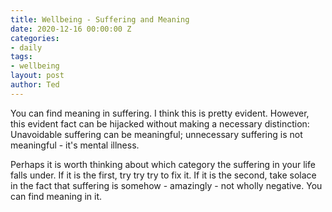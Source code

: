 ```yaml
---
title: Wellbeing - Suffering and Meaning
date: 2020-12-16 00:00:00 Z
categories:
- daily
tags:
- wellbeing
layout: post
author: Ted
---
```


You can find meaning in suffering. I think this is pretty evident. However, this evident fact can be hijacked without making a necessary distinction: Unavoidable suffering can be meaningful; unnecessary suffering is not meaningful - it's mental illness. 

Perhaps it is worth thinking about which category the suffering in your life falls under. If it is the first, try try try to fix it. If it is the second, take solace in the fact that suffering is somehow - amazingly - not wholly negative. You can find meaning in it. 
